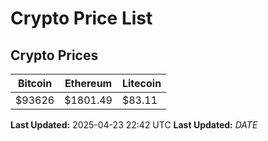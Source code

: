 # Crypto Price List

## Crypto Prices
| Bitcoin | Ethereum | Litecoin |
| ------- | -------- | -------- |
| $93626 | $1801.49 | $83.11 |
**Last Updated:** 2025-04-23 22:42 UTC
**Last Updated:** $DATE$

